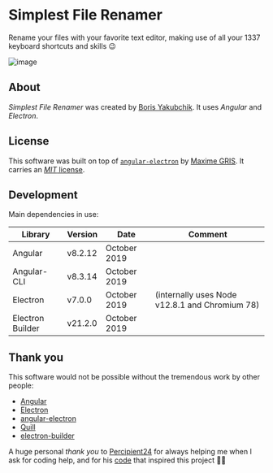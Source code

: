 # Simplest File Renamer

Rename your files with your favorite text editor, making use of all your 1337 keyboard shortcuts and skills 😉

![image](https://user-images.githubusercontent.com/17264277/69740803-0042a680-1108-11ea-9821-bc7c7f8e522d.png)

## About

*Simplest File Renamer* was created by [Boris Yakubchik](https://videohubapp.com/about.html). It uses _Angular_ and _Electron_.

## License

This software was built on top of [`angular-electron`](https://github.com/maximegris/angular-electron) by [Maxime GRIS](https://github.com/maximegris). It carries an [_MIT_ license](LICENSE).

## Development

Main dependencies in use:

| Library     | Version  | Date         | Comment |
| ----------- | -------- | -----------  | ------- |
| Angular     | v8.2.12  | October 2019 |         |
| Angular-CLI | v8.3.14  | October 2019 |         |
| Electron    | v7.0.0   | October 2019 | (internally uses Node v12.8.1 and Chromium 78) |
| Electron Builder | v21.2.0 | October 2019 |     |

## Thank you

This software would not be possible without the tremendous work by other people:

 - [Angular](https://github.com/angular/angular)
 - [Electron](https://github.com/electron/electron)
 - [angular-electron](https://github.com/maximegris/angular-electron)
 - [Quill](https://github.com/quilljs/quill)
 - [electron-builder](https://github.com/electron-userland/electron-builder)

A huge personal _thank you_ to [Percipient24](https://github.com/Percipient24) for always helping me when I ask for coding help, and for his [code](https://codepen.io/percipient24/pen/eEBOjG) that inspired this project 🙇‍♂️
